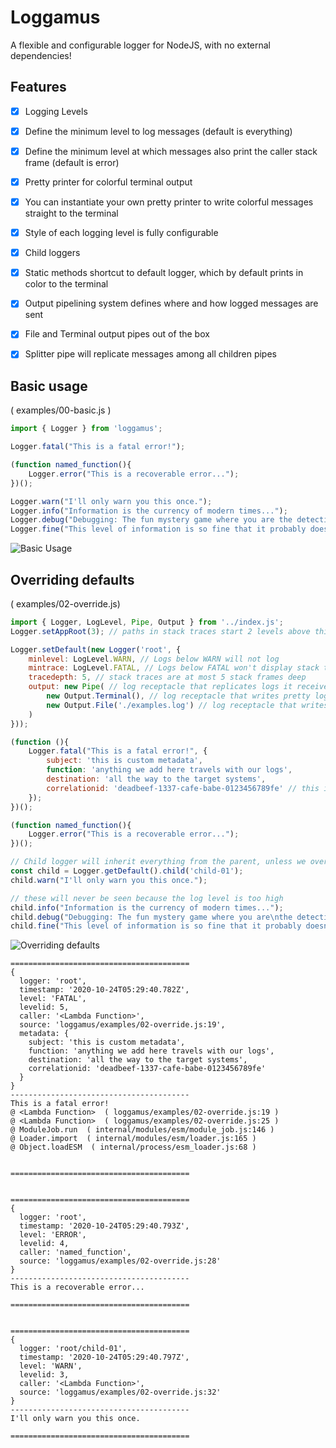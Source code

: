 # Loggamus
A flexible and configurable logger for NodeJS, with no external dependencies!


## Features
- [x] Logging Levels
- [x] Define the minimum level to log messages (default is everything)
- [x] Define the minimum level at which messages also print the caller stack frame (default is error)
- [x] Pretty printer for colorful terminal output
- [x] You can instantiate your own pretty printer to write colorful messages straight to the terminal
- [x] Style of each logging level is fully configurable
- [x] Child loggers
- [x] Static methods shortcut to default logger, which by default prints in color to the terminal
- [x] Output pipelining system defines where and how logged messages are sent
- [x] File and Terminal output pipes out of the box
- [x] Splitter pipe will replicate messages among all children pipes


## Basic usage
( examples/00-basic.js )
```js
import { Logger } from 'loggamus';

Logger.fatal("This is a fatal error!");

(function named_function(){
	Logger.error("This is a recoverable error...");
})();

Logger.warn("I'll only warn you this once.");
Logger.info("Information is the currency of modern times...");
Logger.debug("Debugging: The fun mystery game where you are the detective, the victim, and the murderer!");
Logger.fine("This level of information is so fine that it probably doesn't matter.");
```
![Basic Usage](https://i.imgur.com/loR9Nox.png)


## Overriding defaults
( examples/02-override.js)
```js
import { Logger, LogLevel, Pipe, Output } from '../index.js';
Logger.setAppRoot(3); // paths in stack traces start 2 levels above this file

Logger.setDefault(new Logger('root', {
	minlevel: LogLevel.WARN, // Logs below WARN will not log
	mintrace: LogLevel.FATAL, // Logs below FATAL won't display stack traces
	tracedepth: 5, // stack traces are at most 5 stack frames deep
	output: new Pipe( // log receptacle that replicates logs it receives between its children
		new Output.Terminal(), // log receptacle that writes pretty logs to terminal
		new Output.File('./examples.log') // log receptacle that writes raw logs to disk
	)
}));

(function (){
	Logger.fatal("This is a fatal error!", {
		subject: 'this is custom metadata',
		function: 'anything we add here travels with our logs',
		destination: 'all the way to the target systems',
		correlationid: 'deadbeef-1337-cafe-babe-0123456789fe' // this is a valid UUID :)
	});
})();

(function named_function(){
	Logger.error("This is a recoverable error...");
})();

// Child logger will inherit everything from the parent, unless we override it.
const child = Logger.getDefault().child('child-01');
child.warn("I'll only warn you this once.");

// these will never be seen because the log level is too high
child.info("Information is the currency of modern times...");
child.debug("Debugging: The fun mystery game where you are\nthe detective, the victim, and the murderer!!");
child.fine("This level of information is so fine that it probably doesn't matter.");
```
![Overriding defaults](https://i.imgur.com/6uWUm1K.png)
```
========================================
{
  logger: 'root',
  timestamp: '2020-10-24T05:29:40.782Z',
  level: 'FATAL',
  levelid: 5,
  caller: '<Lambda Function>',
  source: 'loggamus/examples/02-override.js:19',
  metadata: {
    subject: 'this is custom metadata',
    function: 'anything we add here travels with our logs',
    destination: 'all the way to the target systems',
    correlationid: 'deadbeef-1337-cafe-babe-0123456789fe'
  }
}
----------------------------------------
This is a fatal error!
@ <Lambda Function>  ( loggamus/examples/02-override.js:19 )
@ <Lambda Function>  ( loggamus/examples/02-override.js:25 )
@ ModuleJob.run  ( internal/modules/esm/module_job.js:146 )
@ Loader.import  ( internal/modules/esm/loader.js:165 )
@ Object.loadESM  ( internal/process/esm_loader.js:68 )


========================================


========================================
{
  logger: 'root',
  timestamp: '2020-10-24T05:29:40.793Z',
  level: 'ERROR',
  levelid: 4,
  caller: 'named_function',
  source: 'loggamus/examples/02-override.js:28'
}
----------------------------------------
This is a recoverable error...

========================================


========================================
{
  logger: 'root/child-01',
  timestamp: '2020-10-24T05:29:40.797Z',
  level: 'WARN',
  levelid: 3,
  caller: '<Lambda Function>',
  source: 'loggamus/examples/02-override.js:32'
}
----------------------------------------
I'll only warn you this once.

========================================

```
